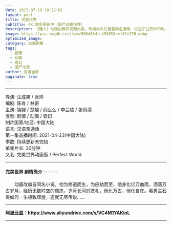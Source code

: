 ```yaml
---
date: 2023-07-19 18:22:01
layout: post
title: 完美世界
subtitle: 4K.同步更新中（国产动画推荐）
description: 《镖人》动画由腾讯视频出品，改编自许先哲著同名漫画，讲述了公元607年，当朝皇帝残暴无道、民不聊生，正值最黑暗的时代。身手不凡的镖客刀马行走于西域大漠...
image: https://pic.imgdb.cn/item/650d81dfc458853aef47e770.webp
optimized_image: 
category: 动画剧集
tags:
  - 剧情
  - 动画
  - 奇幻
  - 国产动漫
author: 对酒当歌
paginate: true
---
```


---

导演: 汪成果 / 张帅  
编剧: 陈肯 / 林密  
主演: 锦鲤 / 楚越 / 阎么么 / 李兰陵 / 张雨濛  
类型: 剧情 / 动画 / 奇幻  
制片国家/地区: 中国大陆  
语言: 汉语普通话  
第一集首播时间: 2021-04-23(中国大陆)  
季数: 持续更新未完结  
单集片长: 20分钟  
又名: 完美世界动画版 / Perfect World  

---

#### 完美世界 剧情简介 · · · · · ·

　　动画改编自同名小说。他为修道而生，为应劫而至，他身化亿万血雨，洒落万古岁月，经历无数时空的熬炼，岁月长河的洗礼，他化万古，他化自在。看男主石昊如何一生极致辉煌，造就无尽传说……

---

**阿里云盘：<https://www.aliyundrive.com/s/VC4M1YAKinL>**

---
